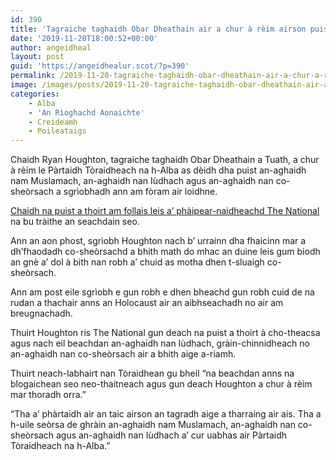 ```yaml
---
id: 390
title: 'Tagraiche taghaidh Obar Dheathain air a chur à rèim airson puist an-aghaidh nan Iudhach agus nan co-sheòrsach'
date: '2019-11-20T18:00:52+00:00'
author: angeidheal
layout: post
guid: 'https://angeidhealur.scot/?p=390'
permalink: /2019-11-20-tagraiche-taghaidh-obar-dheathain-air-a-chur-a-reim-airson-puist-an-aghaidh-nan-iudhach-agus-nan-co-sheorsach/
image: /images/posts/2019-11-20-tagraiche-taghaidh-obar-dheathain-air-a-chur-a-reim.webp
categories:
    - Alba
    - 'An Rìoghachd Aonaichte'
    - Creideamh
    - Poileataigs
---
```


Chaidh Ryan Houghton, tagraiche taghaidh Obar Dheathain a Tuath, a chur à rèim le Pàrtaidh Tòraidheach na h-Alba as dèidh dha puist an-aghaidh nam Muslamach, an-aghaidh nan Iùdhach agus an-aghaidh nan co-sheòrsach a sgrìobhadh ann am fòram air loidhne.

[Chaidh na puist a thoirt am follais leis a’ phàipear-naidheachd The National](https://www.thenational.scot/news/18044656.aberdeen-tory-candidate-ryan-houghton-racist-tweets-uncovered/) na bu tràithe an seachdain seo.

Ann an aon phost, sgrìobh Houghton nach b’ urrainn dha fhaicinn mar a dh’fhaodadh co-sheòrsachd a bhith math do mhac an duine leis gum biodh an gnè a’ dol à bith nan robh a’ chuid as motha dhen t-sluaigh co-sheòrsach.

Ann am post eile sgrìobh e gun robh e dhen bheachd gun robh cuid de na rudan a thachair anns an Holocaust air an aibhseachadh no air am breugnachadh.

Thuirt Houghton ris The National gun deach na puist a thoirt à cho-theacsa agus nach eil beachdan an-aghaidh nan Iùdhach, gràin-chinnidheach no an-aghaidh nan co-sheòrsach air a bhith aige a-riamh.

Thuirt neach-labhairt nan Tòraidhean gu bheil “na beachdan anns na blogaichean seo neo-thaitneach agus gun deach Houghton a chur à rèim mar thoradh orra.”

“Tha a’ phàrtaidh air an taic airson an tagradh aige a tharraing air ais. Tha a h-uile seòrsa de ghràin an-aghaidh nam Muslamach, an-aghaidh nan co-sheòrsach agus an-aghaidh nan Iùdhach a’ cur uabhas air Pàrtaidh Tòraidheach na h-Alba.”
